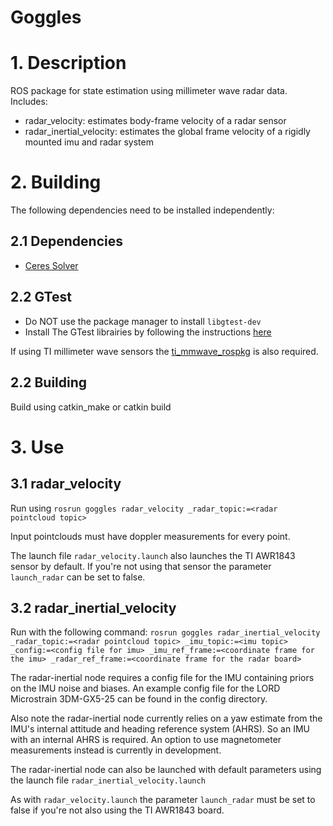 Goggles
=======

# 1. Description

ROS package for state estimation using millimeter wave radar data. Includes:
 - radar\_velocity: estimates body-frame velocity of a radar sensor
 - radar\_inertial\_velocity: estimates the global frame velocity of a rigidly mounted imu and radar system

# 2. Building
The following dependencies need to be installed independently:

## 2.1 Dependencies
 - [Ceres Solver](http://ceres-solver.org/installation.html)

## 2.2 GTest
 - Do NOT use the package manager to install `libgtest-dev`
 - Install The GTest librairies by following the instructions [here](https://stackoverflow.com/questions/13513905/how-to-set-up-googletest-as-a-shared-library-on-linux)

If using TI millimeter wave sensors the [ti\_mmwave\_rospkg](https://github.com/arpg/ti_mmwave_rospkg) is also required.

## 2.2 Building

Build using catkin\_make or catkin build

# 3. Use

## 3.1 radar\_velocity

Run using ```rosrun goggles radar_velocity _radar_topic:=<radar pointcloud topic>```

Input pointclouds must have doppler measurements for every point.

The launch file ```radar_velocity.launch``` also launches the TI AWR1843 sensor by default. If you're not using that sensor the parameter ```launch_radar``` can be set to false.

## 3.2 radar\_inertial\_velocity

Run with the following command:
```rosrun goggles radar_inertial_velocity _radar_topic:=<radar pointcloud topic> _imu_topic:=<imu topic> _config:=<config file for imu> _imu_ref_frame:=<coordinate frame for the imu> _radar_ref_frame:=<coordinate frame for the radar board>```

The radar-inertial node requires a config file for the IMU containing priors on the IMU noise and biases. An example config file for the LORD Microstrain 3DM-GX5-25 can be found in the config directory.

Also note the radar-inertial node currently relies on a yaw estimate from the IMU's internal attitude and heading reference system (AHRS). So an IMU with an internal AHRS is required. An option to use magnetometer measurements instead is currently in development.

The radar-inertial node can also be launched with default parameters using the launch file ```radar_inertial_velocity.launch```

As with ```radar_velocity.launch``` the parameter ```launch_radar``` must be set to false if you're not also using the TI AWR1843 board.
